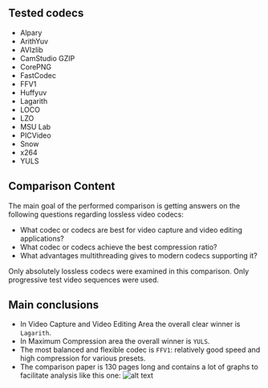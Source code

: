## Tested codecs

- Alpary
- ArithYuv
- AVIzlib
- CamStudio GZIP
- CorePNG
- FastCodec
- FFV1
- Huffyuv
- Lagarith
- LOCO
- LZO
- MSU Lab
- PICVideo
- Snow
- x264
- YULS

## Comparison Content

The main goal of the performed comparison is getting answers on the following questions regarding lossless video codecs:

- What codec or codecs are best for video capture and video editing applications?
- What codec or codecs achieve the best compression ratio?
- What advantages multithreading gives to modern codecs supporting it?

Only absolutely lossless codecs were examined in this comparison. Only progressive test video sequences were used.

## Main conclusions

- In Video Capture and Video Editing Area the overall clear winner is `Lagarith`.
- In Maximum Compression area the overall winner is `YULS`.
- The most balanced and flexible codec is `FFV1`: relatively good speed and high compression for various presets.
- The comparison paper is 130 pages long and contains a lot of graphs to facilitate analysis like this one:
![alt text](<assets/Lossless Video Codecs Comparison ‘2007/image.png>)
